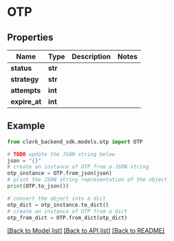 # OTP


## Properties

Name | Type | Description | Notes
------------ | ------------- | ------------- | -------------
**status** | **str** |  | 
**strategy** | **str** |  | 
**attempts** | **int** |  | 
**expire_at** | **int** |  | 

## Example

```python
from clerk_backend_sdk.models.otp import OTP

# TODO update the JSON string below
json = "{}"
# create an instance of OTP from a JSON string
otp_instance = OTP.from_json(json)
# print the JSON string representation of the object
print(OTP.to_json())

# convert the object into a dict
otp_dict = otp_instance.to_dict()
# create an instance of OTP from a dict
otp_from_dict = OTP.from_dict(otp_dict)
```
[[Back to Model list]](../README.md#documentation-for-models) [[Back to API list]](../README.md#documentation-for-api-endpoints) [[Back to README]](../README.md)


